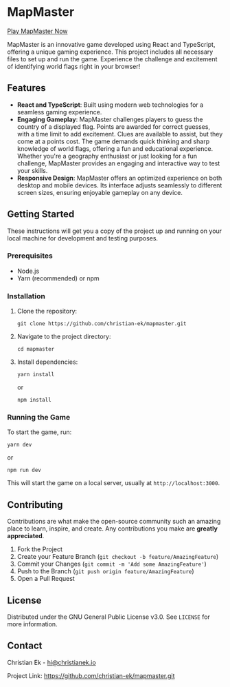
# MapMaster

[Play MapMaster Now](https://map.christianek.io)

MapMaster is an innovative game developed using React and TypeScript, offering a unique gaming experience. This project includes all necessary files to set up and run the game. Experience the challenge and excitement of identifying world flags right in your browser!

## Features

- **React and TypeScript**: Built using modern web technologies for a seamless gaming experience.
- **Engaging Gameplay**: MapMaster challenges players to guess the country of a displayed flag. Points are awarded for correct guesses, with a time limit to add excitement. Clues are available to assist, but they come at a points cost. The game demands quick thinking and sharp knowledge of world flags, offering a fun and educational experience. Whether you're a geography enthusiast or just looking for a fun challenge, MapMaster provides an engaging and interactive way to test your skills.
- **Responsive Design**: MapMaster offers an optimized experience on both desktop and mobile devices. Its interface adjusts seamlessly to different screen sizes, ensuring enjoyable gameplay on any device.

## Getting Started

These instructions will get you a copy of the project up and running on your local machine for development and testing purposes.

### Prerequisites

- Node.js
- Yarn (recommended) or npm

### Installation

1. Clone the repository:
   ```
   git clone https://github.com/christian-ek/mapmaster.git
   ```
2. Navigate to the project directory:
   ```
   cd mapmaster
   ```
3. Install dependencies:
   ```
   yarn install
   ```
   or
   ```
   npm install
   ```

### Running the Game

To start the game, run:
```
yarn dev
```
or
```
npm run dev
```

This will start the game on a local server, usually at `http://localhost:3000`.

## Contributing

Contributions are what make the open-source community such an amazing place to learn, inspire, and create. Any contributions you make are **greatly appreciated**.

1. Fork the Project
2. Create your Feature Branch (`git checkout -b feature/AmazingFeature`)
3. Commit your Changes (`git commit -m 'Add some AmazingFeature'`)
4. Push to the Branch (`git push origin feature/AmazingFeature`)
5. Open a Pull Request

## License

Distributed under the GNU General Public License v3.0. See `LICENSE` for more information.

## Contact

Christian Ek - hi@christianek.io

Project Link: https://github.com/christian-ek/mapmaster.git
